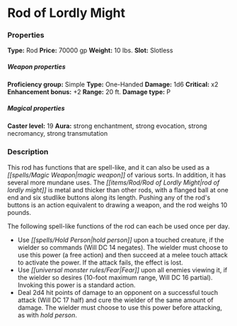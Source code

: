 ﻿---
Title: "Rod of Lordly Might"
Type: "Rod"
Price: "70000 gp"
Weight: "10 lbs."
Slot: "Slotless"
Proficiency group: "Simple"
Weapon properties Type: "One-Handed"
Damage: "1d6"
Critical: "x2"
Enhancement bonus: "+2"
Range: "20 ft."
Damage type: "P"
Caster level: "19"
Aura: "strong enchantment, strong evocation, strong necromancy, strong transmutation"
Description: |
  "This rod has functions that are spell-like, and it can also be used as a magic weapon of various sorts. In addition, it has several more mundane uses. The rod of lordly might is metal and thicker than other rods, with a flanged ball at one end and six studlike buttons along its length. Pushing any of the rod's buttons is an action equivalent to drawing a weapon, and the rod weighs 10 pounds.
  The following spell-like functions of the rod can each be used once per day.
  The following functions of the rod have no limit on the number of times they can be employed.
  The following other functions of the rod also have no limit on the number of times they can be employed."
Crafting cost: "35000 gp"
Sources: "['Core Rulebook', 'Ultimate Equipment']"
---

# Rod of Lordly Might

### Properties

**Type:** Rod **Price:** 70000 gp **Weight:** 10 lbs. **Slot:** Slotless

##### Weapon properties

**Proficiency group:** Simple **Type:** One-Handed **Damage:** 1d6 **Critical:** x2 **Enhancement bonus:** +2 **Range:** 20 ft. **Damage type:** P

##### Magical properties

**Caster level:** 19 **Aura:** strong enchantment, strong evocation, strong necromancy, strong transmutation

### Description

This rod has functions that are spell-like, and it can also be used as a _[[spells/Magic Weapon|magic weapon]]_ of various sorts. In addition, it has several more mundane uses. The _[[items/Rod/Rod of Lordly Might|rod of lordly might]]_ is metal and thicker than other rods, with a flanged ball at one end and six studlike buttons along its length. Pushing any of the rod's buttons is an action equivalent to drawing a weapon, and the rod weighs 10 pounds.

The following spell-like functions of the rod can each be used once per day.

* Use _[[spells/Hold Person|hold person]]_ upon a touched creature, if the wielder so commands (Will DC 14 negates). The wielder must choose to use this power (a free action) and then succeed at a melee touch attack to activate the power. If the attack fails, the effect is lost.
* Use _[[universal monster rules/Fear|Fear]]_ upon all enemies viewing it, if the wielder so desires (10-foot maximum range, Will DC 16 partial). Invoking this power is a standard action.
* Deal 2d4 hit points of damage to an opponent on a successful touch attack (Will DC 17 half) and cure the wielder of the same amount of damage. The wielder must choose to use this power before attacking, as with _hold person_.